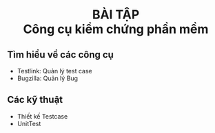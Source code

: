 # <div align="center"> BÀI TẬP <br> Công cụ kiểm chứng phần mềm </div>
## Tìm hiểu về các công cụ
- Testlink: Quản lý test case
- Bugzilla: Quản lý Bug
## Các kỹ thuật
- Thiết kế Testcase
- UnitTest